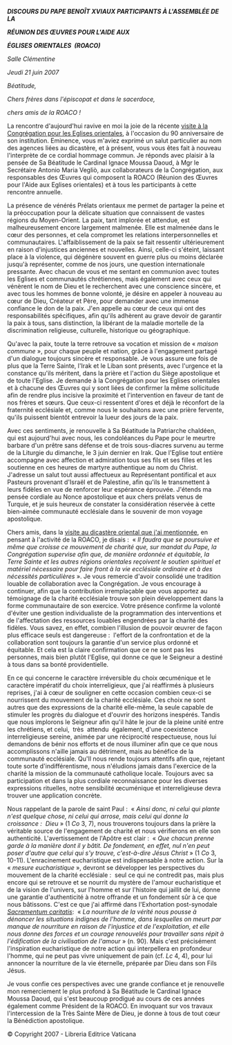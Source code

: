 ***DISCOURS DU PAPE BENOÎT XVI******AUX PARTICIPANTS À L'ASSEMBLÉE DE LA***

***RÉUNION DES ŒUVRES POUR L'AIDE AUX***

***ÉGLISES ORIENTALES  (ROACO)***

*Salle Clémentine*

*Jeudi 21 juin 2007*

*Béatitude,*

*Chers frères dans l'épiscopat et dans le sacerdoce,*

*chers amis de la ROACO !*

La rencontre d'aujourd'hui ravive en moi la joie de la récente [visite à la Congrégation pour les Eglises orientales](/content/benedict-xvi/fr/speeches/2007/june/documents/hf_ben-xvi_spe_20070609_congr-orientchurch.html), à l'occasion du 90 anniversaire de son institution. Eminence, vous m'aviez exprimé un salut particulier au nom des agences liées au dicastère, et à présent, vous vous êtes fait à nouveau l'interprète de ce cordial hommage commun. Je réponds avec plaisir à la pensée de Sa Béatitude le Cardinal Ignace Moussa Daoud, à Mgr le Secrétaire Antonio Maria Vegliò, aux collaborateurs de la Congrégation, aux responsables des Œuvres qui composent la ROACO (Réunion des Œuvres pour l'Aide aux Eglises orientales) et à tous les participants à cette rencontre annuelle.

La présence de vénérés Prélats orientaux me permet de partager la peine et la préoccupation pour la délicate situation que connaissent de vastes régions du Moyen-Orient. La paix, tant implorée et attendue, est malheureusement encore largement malmenée. Elle est malmenée dans le cœur des personnes, et cela compromet les relations interpersonnelles et communautaires. L'affaiblissement de la paix se fait ressentir ultérieurement en raison d'injustices anciennes et nouvelles. Ainsi, celle-ci s'éteint, laissant place à la violence, qui dégénère souvent en guerre plus ou moins déclarée jusqu'à représenter, comme de nos jours, une question internationale pressante. Avec chacun de vous et me sentant en communion avec toutes les Eglises et communautés chrétiennes, mais également avec ceux qui vénèrent le nom de Dieu et le recherchent avec une conscience sincère, et avec tous les hommes de bonne volonté, je désire en appeler à nouveau au cœur de Dieu, Créateur et Père, pour demander avec une immense confiance le don de la paix. J'en appelle au cœur de ceux qui ont des responsabilités spécifiques, afin qu'ils adhèrent au grave devoir de garantir la paix à tous, sans distinction, la libérant de la maladie mortelle de la discrimination religieuse, culturelle, historique ou géographique.

Qu'avec la paix, toute la terre retrouve sa vocation et mission de « *maison commune* », pour chaque peuple et nation, grâce à l'engagement partagé d'un dialogue toujours sincère et responsable. Je vous assure une fois de plus que la Terre Sainte, l'Irak et le Liban sont présents, avec l'urgence et la constance qu'ils méritent, dans la prière et l'action du Siège apostolique et de toute l'Eglise. Je demande à la Congrégation pour les Eglises orientales et à chacune des Œuvres qui y sont liées de confirmer la même sollicitude afin de rendre plus incisive la proximité et l'intervention en faveur de tant de nos frères et sœurs. Que ceux-ci ressentent d'ores et déjà le réconfort de la fraternité ecclésiale et, comme nous le souhaitons avec une prière fervente, qu'ils puissent bientôt entrevoir la lueur des jours de la paix.

Avec ces sentiments, je renouvelle à Sa Béatitude la Patriarche chaldéen, qui est aujourd'hui avec nous, les condoléances du Pape pour le meurtre barbare d'un prêtre sans défense et de trois sous-diacres survenu au terme de la Liturgie du dimanche, le 3 juin dernier en Irak. Que l'Eglise tout entière accompagne avec affection et admiration tous ses fils et ses filles et les soutienne en ces heures de martyre authentique au nom du Christ. J'adresse un salut tout aussi affectueux au Représentant pontifical et aux Pasteurs provenant d'Israël et de Palestine, afin qu'ils le transmettent à leurs fidèles en vue de renforcer leur espérance éprouvée. J'étends ma pensée cordiale au Nonce apostolique et aux chers prélats venus de Turquie, et je suis heureux de constater la considération réservée à cette bien-aimée communauté ecclésiale dans le souvenir de mon voyage apostolique.

Chers amis, dans la [visite au dicastère oriental que j'ai mentionnée](/content/benedict-xvi/fr/speeches/2007/june/documents/hf_ben-xvi_spe_20070609_congr-orientchurch.html), en pensant à l'activité de la ROACO, je disais :  « *Il faudra que se poursuive et même que croisse ce mouvement de charité que, sur mandat du Pape, la Congrégation supervise afin que, de manière ordonnée et équitable, la Terre Sainte et les autres régions orientales reçoivent le soutien spirituel et matériel nécessaire pour faire front à la vie ecclésiale ordinaire et à des nécessités particulières* ». Je vous remercie d'avoir consolidé une tradition louable de collaboration avec la Congrégation. Je vous encourage à continuer, afin que la contribution irremplaçable que vous apportez au témoignage de la charité ecclésiale trouve son plein développement dans la forme communautaire de son exercice. Votre présence confirme la volonté d'éviter une gestion individualiste de la programmation des interventions et de l'affectation des ressources louables engendrées par la charité des fidèles. Vous savez, en effet, combien l'illusion de pouvoir œuvrer de façon plus efficace seuls est dangereuse :  l'effort de la confrontation et de la collaboration sont toujours la garantie d'un service plus ordonné et équitable. Et cela est la claire confirmation que ce ne sont pas les personnes, mais bien plutôt l'Eglise, qui donne ce que le Seigneur a destiné à tous dans sa bonté providentielle.

En ce qui concerne le caractère irréversible du choix œcuménique et le caractère impératif du choix interreligieux, que j'ai réaffirmés à plusieurs reprises, j'ai à cœur de souligner en cette occasion combien ceux-ci se nourrissent du mouvement de la charité ecclésiale. Ces choix ne sont autres que des expressions de la charité elle-même, la seule capable de stimuler les progrès du dialogue et d'ouvrir des horizons inespérés. Tandis que nous implorons le Seigneur afin qu'il hâte le jour de la pleine unité entre les chrétiens, et celui,  très  attendu  également, d'une coexistence interreligieuse sereine, animée par une réciprocité respectueuse, nous lui demandons de bénir nos efforts et de nous illuminer afin que ce que nous accomplissons n'aille jamais au détriment, mais au bénéfice de la communauté ecclésiale. Qu'Il nous rende toujours attentifs afin que, rejetant toute sorte d'indifférentisme, nous n'éludions jamais dans l'exercice de la charité la mission de la communauté catholique locale. Toujours avec sa participation et dans la plus cordiale reconnaissance pour les diverses expressions rituelles, notre sensibilité œcuménique et interreligieuse devra trouver une application concrète.

Nous rappelant de la parole de saint Paul :  « *Ainsi donc, ni celui qui plante n'est quelque chose, ni celui qui arrose, mais celui qui donne la croissance :  Dieu* » (1 *Co* 3, 7), nous trouverons toujours dans la prière la véritable source de l'engagement de charité et nous vérifierons en elle son authenticité. L'avertissement de l'Apôtre est clair :  « *Que chacun prenne garde à la manière dont il y bâtit. De fondement, en effet, nul n'en peut poser d'autre que celui qui s'y trouve, c'est-à-dire Jésus Christ* » (1 *Co* 3, 10-11). L'enracinement eucharistique est indispensable à notre action. Sur la « *mesure eucharistique* », devront se développer les perspectives du mouvement de la charité ecclésiale :  seul ce qui ne contredit pas, mais plus encore qui se retrouve et se nourrit du mystère de l'amour eucharistique et de la vision de l'univers, sur l'homme et sur l'histoire qui jaillit de lui, donne une garantie d'authenticité à notre offrande et un fondement sûr à ce que nous bâtissons. C'est ce que j'ai affirmé dans l'Exhortation post-synodale *[Sacramentum caritatis](/content/benedict-xvi/fr/apost_exhortations/documents/hf_ben-xvi_exh_20070222_sacramentum-caritatis.html)*:  « *La nourriture de la vérité nous pousse à dénoncer les situations indignes de l'homme, dans lesquelles on meurt par manque de nourriture en raison de l'injustice et de l'exploitation, et elle nous donne des forces et un courage renouvelés pour travailler sans répit à l'édification de la civilisation de l'amour* » (n. 90). Mais c'est précisément l'inspiration eucharistique de notre action qui interpellera en profondeur l'homme, qui ne peut pas vivre uniquement de pain (cf. *Lc* 4, 4), pour lui annoncer la nourriture de la vie éternelle, préparée par Dieu dans son Fils Jésus.

Je vous confie ces perspectives avec une grande confiance et je renouvelle mon remerciement le plus profond à Sa Béatitude le Cardinal Ignace Moussa Daoud, qui s'est beaucoup prodigué au cours de ces années également comme Président de la ROACO. En invoquant sur vos travaux l'intercession de la Très Sainte Mère de Dieu, je donne à tous de tout cœur la Bénédiction apostolique.

© Copyright 2007 - Libreria Editrice Vaticana